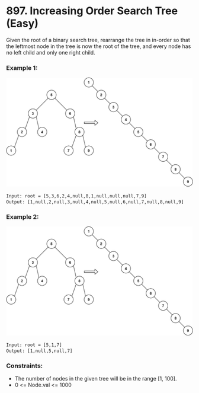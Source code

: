 # 897. Increasing Order Search Tree (Easy)

Given the root of a binary search tree, rearrange the tree in in-order so that the leftmost node in the tree is now the root of the tree, and every node has no left child and only one right child.

### Example 1:

![ex1](./ex1.jpg)

```
Input: root = [5,3,6,2,4,null,8,1,null,null,null,7,9]
Output: [1,null,2,null,3,null,4,null,5,null,6,null,7,null,8,null,9]
```

### Example 2:

![ex1](./ex1.jpg)

```
Input: root = [5,1,7]
Output: [1,null,5,null,7]
```

### Constraints:

- The number of nodes in the given tree will be in the range [1, 100].
- 0 <= Node.val <= 1000
